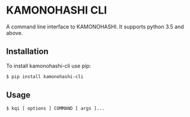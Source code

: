# KAMONOHASHI CLI

A command line interface to KAMONOHASHI. It supports python 3.5 and above.

## Installation

To install kamonohashi-cli use pip:

```bash
$ pip install kamonohashi-cli
```

## Usage

```bash
$ kqi [ options ] COMMAND [ args ]...
```